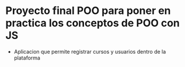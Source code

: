 # Proyecto final POO para poner en practica los conceptos de POO con JS
- Aplicacion que permite registrar cursos y usuarios dentro de la plataforma